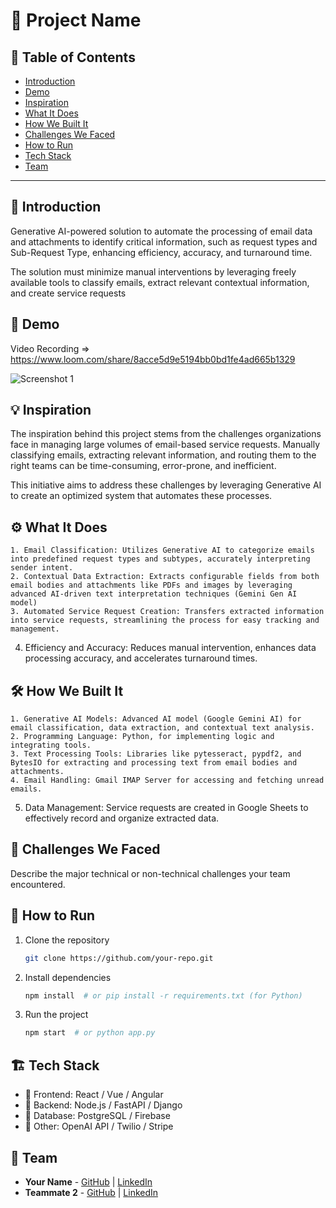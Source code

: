 # 🚀 Project Name

## 📌 Table of Contents
- [Introduction](#introduction)
- [Demo](#demo)
- [Inspiration](#inspiration)
- [What It Does](#what-it-does)
- [How We Built It](#how-we-built-it)
- [Challenges We Faced](#challenges-we-faced)
- [How to Run](#how-to-run)
- [Tech Stack](#tech-stack)
- [Team](#team)

---

## 🎯 Introduction
Generative AI-powered solution to automate the processing of email data and attachments to identify critical information, such as request types and Sub-Request Type, enhancing efficiency, accuracy, and turnaround time. 

The solution must minimize manual interventions by leveraging freely available tools to classify emails, extract relevant contextual information, and create service requests

## 🎥 Demo
Video Recording => https://www.loom.com/share/8acce5d9e5194bb0bd1fe4ad665b1329

![Screenshot 1](link-to-image)

## 💡 Inspiration
The inspiration behind this project stems from the challenges organizations face in managing large volumes of email-based service requests. Manually classifying emails, extracting relevant information, and routing them to the right teams can be time-consuming, error-prone, and inefficient.

This initiative aims to address these challenges by leveraging Generative AI to create an optimized system that automates these processes.

## ⚙️ What It Does

	1. Email Classification: Utilizes Generative AI to categorize emails into predefined request types and subtypes, accurately interpreting sender intent.
	2. Contextual Data Extraction: Extracts configurable fields from both email bodies and attachments like PDFs and images by leveraging advanced AI-driven text interpretation techniques (Gemini Gen AI model)
	3. Automated Service Request Creation: Transfers extracted information into service requests, streamlining the process for easy tracking and management.
   4. Efficiency and Accuracy: Reduces manual intervention, enhances data processing accuracy, and accelerates turnaround times.

## 🛠️ How We Built It

	1. Generative AI Models: Advanced AI model (Google Gemini AI) for email classification, data extraction, and contextual text analysis.
	2. Programming Language: Python, for implementing logic and integrating tools.
	3. Text Processing Tools: Libraries like pytesseract, pypdf2, and BytesIO for extracting and processing text from email bodies and attachments.
	4. Email Handling: Gmail IMAP Server for accessing and fetching unread emails.
   5. Data Management: Service requests are created in Google Sheets to effectively record and organize extracted data.

## 🚧 Challenges We Faced
Describe the major technical or non-technical challenges your team encountered.

## 🏃 How to Run
1. Clone the repository  
   ```sh
   git clone https://github.com/your-repo.git
   ```
2. Install dependencies  
   ```sh
   npm install  # or pip install -r requirements.txt (for Python)
   ```
3. Run the project  
   ```sh
   npm start  # or python app.py
   ```

## 🏗️ Tech Stack
- 🔹 Frontend: React / Vue / Angular
- 🔹 Backend: Node.js / FastAPI / Django
- 🔹 Database: PostgreSQL / Firebase
- 🔹 Other: OpenAI API / Twilio / Stripe

## 👥 Team
- **Your Name** - [GitHub](#) | [LinkedIn](#)
- **Teammate 2** - [GitHub](#) | [LinkedIn](#)
